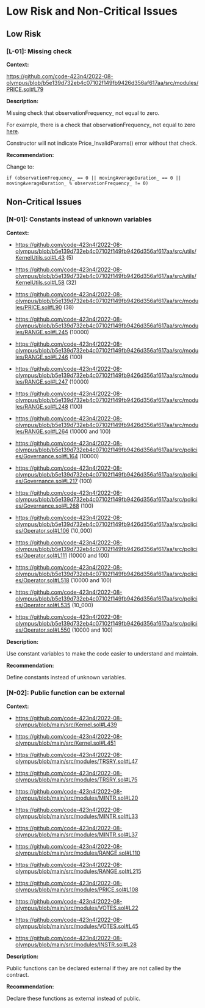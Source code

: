 # Low Risk and Non-Critical Issues 
## Low Risk ##

### [L-01]: Missing check ###

**Context:**

https://github.com/code-423n4/2022-08-olympus/blob/b5e139d732eb4c07102f149fb9426d356af617aa/src/modules/PRICE.sol#L79

**Description:**

Missing check that observationFrequency_ not equal to zero.

For example, there is a check that observationFrequency_ not equal to zero [here](https://github.com/code-423n4/2022-08-olympus/blob/b5e139d732eb4c07102f149fb9426d356af617aa/src/modules/PRICE.sol#L268).
 
Constructor will not indicate Price_InvalidParams() error without that check.

**Recommendation:**

Change to:  
```
if (observationFrequency_ == 0 || movingAverageDuration_ == 0 || movingAverageDuration_ % observationFrequency_ != 0)
```

## Non-Critical Issues ##

### [N-01]: Constants instead of unknown variables ###
**Context:** 

+ https://github.com/code-423n4/2022-08-olympus/blob/b5e139d732eb4c07102f149fb9426d356af617aa/src/utils/KernelUtils.sol#L43 (5)

+ https://github.com/code-423n4/2022-08-olympus/blob/b5e139d732eb4c07102f149fb9426d356af617aa/src/utils/KernelUtils.sol#L58 (32)

+ https://github.com/code-423n4/2022-08-olympus/blob/b5e139d732eb4c07102f149fb9426d356af617aa/src/modules/PRICE.sol#L90 (38)

+ https://github.com/code-423n4/2022-08-olympus/blob/b5e139d732eb4c07102f149fb9426d356af617aa/src/modules/RANGE.sol#L245 (10000)

+ https://github.com/code-423n4/2022-08-olympus/blob/b5e139d732eb4c07102f149fb9426d356af617aa/src/modules/RANGE.sol#L246 (100)

+ https://github.com/code-423n4/2022-08-olympus/blob/b5e139d732eb4c07102f149fb9426d356af617aa/src/modules/RANGE.sol#L247 (10000)

+ https://github.com/code-423n4/2022-08-olympus/blob/b5e139d732eb4c07102f149fb9426d356af617aa/src/modules/RANGE.sol#L248 (100)

+ https://github.com/code-423n4/2022-08-olympus/blob/b5e139d732eb4c07102f149fb9426d356af617aa/src/modules/RANGE.sol#L264 (10000 and 100)

+ https://github.com/code-423n4/2022-08-olympus/blob/b5e139d732eb4c07102f149fb9426d356af617aa/src/policies/Governance.sol#L164 (10000)

+ https://github.com/code-423n4/2022-08-olympus/blob/b5e139d732eb4c07102f149fb9426d356af617aa/src/policies/Governance.sol#L217 (100)

+ https://github.com/code-423n4/2022-08-olympus/blob/b5e139d732eb4c07102f149fb9426d356af617aa/src/policies/Governance.sol#L268 (100)

+ https://github.com/code-423n4/2022-08-olympus/blob/b5e139d732eb4c07102f149fb9426d356af617aa/src/policies/Operator.sol#L106 (10_000)

+ https://github.com/code-423n4/2022-08-olympus/blob/b5e139d732eb4c07102f149fb9426d356af617aa/src/policies/Operator.sol#L111 (10000 and 100)

+ https://github.com/code-423n4/2022-08-olympus/blob/b5e139d732eb4c07102f149fb9426d356af617aa/src/policies/Operator.sol#L518 (10000 and 100)

+ https://github.com/code-423n4/2022-08-olympus/blob/b5e139d732eb4c07102f149fb9426d356af617aa/src/policies/Operator.sol#L535 (10_000)

+ https://github.com/code-423n4/2022-08-olympus/blob/b5e139d732eb4c07102f149fb9426d356af617aa/src/policies/Operator.sol#L550 (10000 and 100)


**Description:**

Use constant variables to make the code easier to understand and maintain.

**Recommendation:**

Define constants instead of unknown variables.


### [N-02]: Public function can be external ###
**Context:** 

+ https://github.com/code-423n4/2022-08-olympus/blob/main/src/Kernel.sol#L439

+ https://github.com/code-423n4/2022-08-olympus/blob/main/src/Kernel.sol#L451

+ https://github.com/code-423n4/2022-08-olympus/blob/main/src/modules/TRSRY.sol#L47

+ https://github.com/code-423n4/2022-08-olympus/blob/main/src/modules/TRSRY.sol#L75

+ https://github.com/code-423n4/2022-08-olympus/blob/main/src/modules/MINTR.sol#L20

+ https://github.com/code-423n4/2022-08-olympus/blob/main/src/modules/MINTR.sol#L33

+ https://github.com/code-423n4/2022-08-olympus/blob/main/src/modules/MINTR.sol#L37

+ https://github.com/code-423n4/2022-08-olympus/blob/main/src/modules/RANGE.sol#L110

+ https://github.com/code-423n4/2022-08-olympus/blob/main/src/modules/RANGE.sol#L215

+ https://github.com/code-423n4/2022-08-olympus/blob/main/src/modules/PRICE.sol#L108

+ https://github.com/code-423n4/2022-08-olympus/blob/main/src/modules/VOTES.sol#L22

+ https://github.com/code-423n4/2022-08-olympus/blob/main/src/modules/VOTES.sol#L45

+ https://github.com/code-423n4/2022-08-olympus/blob/main/src/modules/INSTR.sol#L28
 

**Description:**

Public functions can be declared external if they are not called by the contract.

**Recommendation:**

Declare these functions as external instead of public.

